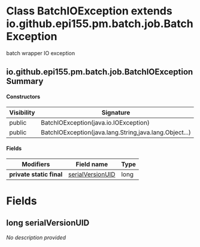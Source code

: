 Class BatchIOException extends io.github.epi155.pm.batch.job.BatchException
===========================================================================
batch wrapper IO exception

io.github.epi155.pm.batch.job.BatchIOException Summary
-------
#### Constructors
| Visibility | Signature                                              |
| ---------- | ------------------------------------------------------ |
| public     | BatchIOException(java.io.IOException)                  |
| public     | BatchIOException(java.lang.String,java.lang.Object...) |
#### Fields
| Modifiers                | Field name                                 | Type |
| ------------------------ | ------------------------------------------ | ---- |
| **private static final** | [serialVersionUID](#long-serialversionuid) | long |

Fields
======
long serialVersionUID
---------------------
*No description provided*


